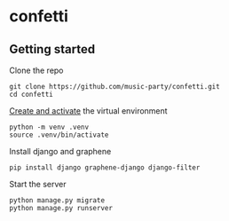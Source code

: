 # confetti

## Getting started

Clone the repo

```console
git clone https://github.com/music-party/confetti.git
cd confetti
```

[Create and activate](https://docs.python.org/3/library/venv.html#creating-virtual-environments) the virtual environment

```console
python -m venv .venv
source .venv/bin/activate
```

Install django and graphene

```console
pip install django graphene-django django-filter
```

Start the server

```console
python manage.py migrate
python manage.py runserver
```
